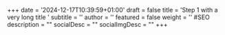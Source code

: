 +++
date = '2024-12-17T10:39:59+01:00'
draft = false
title = 'Step 1 with a very long title '
subtitle = ''
author = ''
featured = false
weight = ''
#SEO
description = ""
socialDesc = ""
socialImgDesc = ""
+++
